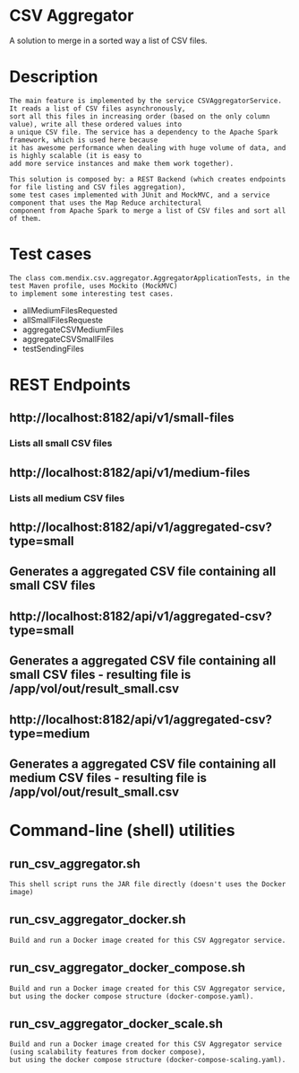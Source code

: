 # CSV Aggregator

A solution to merge in a sorted way a list of CSV files. 

# Description

    The main feature is implemented by the service CSVAggregatorService. It reads a list of CSV files asynchronously, 
    sort all this files in increasing order (based on the only column value), write all these ordered values into
    a unique CSV file. The service has a dependency to the Apache Spark framework, which is used here because
    it has awesome performance when dealing with huge volume of data, and is highly scalable (it is easy to
    add more service instances and make them work together).

    This solution is composed by: a REST Backend (which creates endpoints for file listing and CSV files aggregation),
    some test cases implemented with JUnit and MockMVC, and a service component that uses the Map Reduce architectural
    component from Apache Spark to merge a list of CSV files and sort all of them.

# Test cases

    The class com.mendix.csv.aggregator.AggregatorApplicationTests, in the test Maven profile, uses Mockito (MockMVC)
    to implement some interesting test cases.
* allMediumFilesRequested
* allSmallFilesRequeste
* aggregateCSVMediumFiles
* aggregateCSVSmallFiles
* testSendingFiles

# REST Endpoints

## http://localhost:8182/api/v1/small-files

### Lists all small CSV files

## http://localhost:8182/api/v1/medium-files

### Lists all medium CSV files

## http://localhost:8182/api/v1/aggregated-csv?type=small

## Generates a aggregated CSV file containing all small CSV files

## http://localhost:8182/api/v1/aggregated-csv?type=small

## Generates a aggregated CSV file containing all small CSV files - resulting file is /app/vol/out/result_small.csv

## http://localhost:8182/api/v1/aggregated-csv?type=medium

## Generates a aggregated CSV file containing all medium CSV files - resulting file is /app/vol/out/result_small.csv


# Command-line (shell) utilities

## run_csv_aggregator.sh
    This shell script runs the JAR file directly (doesn't uses the Docker image)

## run_csv_aggregator_docker.sh
    Build and run a Docker image created for this CSV Aggregator service.

## run_csv_aggregator_docker_compose.sh
    Build and run a Docker image created for this CSV Aggregator service, 
    but using the docker compose structure (docker-compose.yaml).

## run_csv_aggregator_docker_scale.sh
    Build and run a Docker image created for this CSV Aggregator service (using scalability features from docker compose), 
    but using the docker compose structure (docker-compose-scaling.yaml).